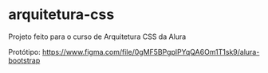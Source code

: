 # arquitetura-css
Projeto feito para o curso de Arquitetura CSS da Alura

Protótipo: https://www.figma.com/file/0gMF5BPgplPYqQA6Om1T1sk9/alura-bootstrap 